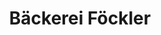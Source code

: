 ---
title: "Bäckerei Föckler"
url: /kraichtal/baeckerei-foeckler-heidelsheimer-strasse/
shop: Bäckerei
---